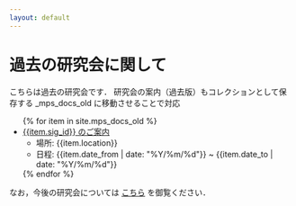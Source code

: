 ```yaml
---
layout: default
---
```


# 過去の研究会に関して

こちらは過去の研究会です．
研究会の案内（過去版）もコレクションとして保存する _mps_docs_old に移動させることで対応

<ul>
{% for item in site.mps_docs_old %}
    <li><a href="{{item.url}}">{{item.sig_id}} のご案内</a>
        <ul>
            <li>場所: {{item.location}}</li>
            <li>日程: {{item.date_from | date: "%Y/%m/%d"}} ~ {{item.date_to | date: "%Y/%m/%d"}}</li>
        </ul>
    </li>
{% endfor %}
</ul>

なお，今後の研究会については [こちら](/schedule) を御覧ください．
